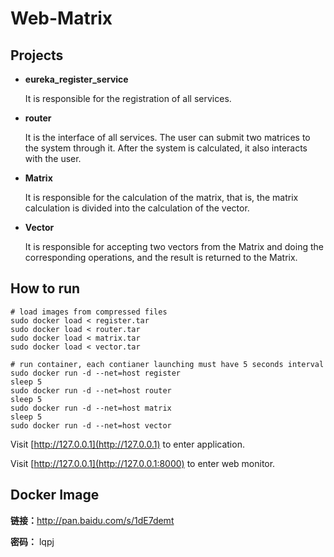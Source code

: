 # Web-Matrix #

## Projects ##

- **eureka_register_service**

	It is responsible for the registration of all services.

- **router**

	It is the interface of all services. The user can submit two matrices to the system through it. After the system is calculated, it also interacts with the user.

- **Matrix**

	It is responsible for the calculation of the matrix, that is, the matrix calculation is divided into the calculation of the vector.

- **Vector**

	It is responsible for accepting two vectors from the Matrix and doing the corresponding operations, and the result is returned to the Matrix.

## How to run ##

```shell
# load images from compressed files
sudo docker load < register.tar
sudo docker load < router.tar 
sudo docker load < matrix.tar
sudo docker load < vector.tar

# run container, each contianer launching must have 5 seconds interval
sudo docker run -d --net=host register
sleep 5
sudo docker run -d --net=host router
sleep 5
sudo docker run -d --net=host matrix
sleep 5
sudo docker run -d --net=host vector 
```

Visit [http://127.0.0.1](http://127.0.0.1) to enter application.

Visit [http://127.0.0.1](http://127.0.0.1:8000) to enter web monitor.

## Docker Image ##

**链接：**[http://pan.baidu.com/s/1dE7demt ](http://pan.baidu.com/s/1dE7demt )

**密码：** lqpj
